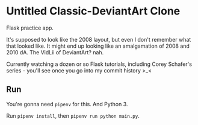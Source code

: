 # Untitled Classic-DeviantArt Clone

Flask practice app.

It's supposed to look like the 2008 layout, but even I don't remember
what that looked like. It might end up looking like an amalgamation of
2008 and 2010 dA. The VidLii of DeviantArt? nah.

Currently watching a dozen or so Flask tutorials,
including Corey Schafer's series - you'll see once you go into
my commit history >_<

## Run
You're gonna need `pipenv` for this. And Python 3.

Run `pipenv install`, then `pipenv run python main.py`.
